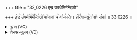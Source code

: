 +++
title = "33_0226 इन्द्र उक्थेभिर्मन्दिष्ठो"

+++
इ꣡न्द्र꣢ उ꣣क्थे꣢भि꣣र्म꣡न्दि꣢ष्ठो꣣ वा꣡जा꣢नां च꣣ वा꣡ज꣢पतिः। ह꣡रि꣢वान्त्सु꣣ता꣢ना꣣ꣳ स꣡खा꣢ ॥ 33:0226 ॥

<details><summary>मूलम् (VC)</summary>

इ꣡न्द्र꣢ उ꣣क्थे꣢भि꣣र्म꣡न्दि꣢ष्ठो꣡ वा꣡जा꣢नां च꣣ वा꣡ज꣢पतिः । ह꣡रि꣢वान्त्सु꣣ता꣢ना꣣ꣳ स꣡खा꣢ ॥२२६
</details>

<details><summary>विस्वर-मूलम् (VC)</summary>

इन्द्र उक्थेभिर्मन्दिष्ठो वाजानां च वाजपतिः । हरिवान्त्सुतानाꣳ सखा ॥२२६
</details>